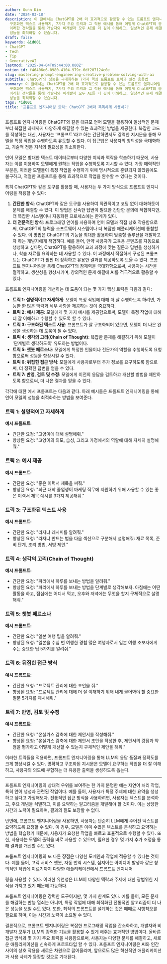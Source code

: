 ```yaml
---
author: Gunn Kim
date: '2024-03-18'
description: 이 글에서는 ChatGPT를 2배 더 효과적으로 활용할 수 있는 프롬프트 엔지니어링 기술을 소개합니다. 설명적인 프롬프트 작성부터
  구조화된 텍스트 사용까지, 7가지 주요 트릭과 그 적용 예시를 통해 어떻게 ChatGPT의 응답 품질과 정확도를 극대화할 수 있는지 탐구합니다.
  이러한 전략들을 통해 개발자와 비개발자 모두 AI를 더 깊이 이해하고, 일상적인 문제 해결부터 복잡한 작업 수행까지 다양한 영역에서 ChatGPT의
  성능을 최적화할 수 있습니다.
draft: false
keywords: &id001
- ChatGPT
- Tech
- Tip
- GenerativeAI
lastmod: '2025-04-04T09:44:00.000Z'
notion_id: f46406e6-0980-4104-979c-6df207124c0e
slug: mastering-prompt-engineering-creative-problem-solving-with-ai
subtitle: ChatGPT의 성능을 극대화하는 7가지 핵심 프롬프트 트릭과 실전 응용법
summary: 이 글에서는 ChatGPT를 2배 더 효과적으로 활용할 수 있는 프롬프트 엔지니어링 기술을 소개합니다. 설명적인 프롬프트 작성부터
  구조화된 텍스트 사용까지, 7가지 주요 트릭과 그 적용 예시를 통해 어떻게 ChatGPT의 응답 품질과 정확도를 극대화할 수 있는지 탐구합니다.
  이러한 전략들을 통해 개발자와 비개발자 모두 AI를 더 깊이 이해하고, 일상적인 문제 해결부터 복잡한 작업 수행까지 다양한 영역에서 ChatGPT의
  성능을 최적화할 수 있습니다.
tags: *id001
title: '프롬프트 엔지니어링 트릭: ChatGPT 2배더 똑똑하게 사용하기'
---
```


프롬프트 엔지니어링은 ChatGPT와 같은 대규모 언어 모델을 활용하여 일상적인 문제부터 복잡한 과제까지 다양하게 해결할 수 있는 효과적인 방법을 제공한다. 복잡한 코드를 작성하는 대신, 사용자는 '프롬프트'라고 하는 간단하면서도 강력한 지시문을 통해 모델을 특정 작업을 수행하도록 유도할 수 있다. 이 접근법은 사용자의 창의성을 극대화하고, 기술적 전문 지식의 필요성을 최소화한다.

언어 모델은 방대한 텍스트 데이터로부터 다양한 지식과 맥락을 학습하기 때문에, 사용자는 이를 이용하여 모델에게 원하는 작업을 수행하도록 지시할 수 있다. 가장 매력적인 부분은, 이러한 모델들이 특정 작업을 수행하기 위해 명시적으로 훈련되지 않았음에도 불구하고, 적절한 프롬프트를 통해 효과적으로 작업을 완수할 수 있다는 것이다.

특히 ChatGPT와 같은 도구를 활용할 때, 사용자는 두 가지 방식으로 프롬프트 엔지니어링을 적용할 수 있다:

1. **간단한 방식**: ChatGPT와 같은 도구를 사용하여 직관적이고 코딩 없이 대화하듯이 문제를 해결할 수 있다. 이 방법은 신속한 답변이 필요한 간단한 문의에 적합하지만, 더 복잡한 시스템이나 자동화된 프로세스에는 한계가 있다.
1. **더 전문적인 방식**: 프로그래밍 언어를 사용하여 언어 모델과 직접 상호 작용함으로써, ChatGPT의 능력을 소프트웨어 시스템이나 더 복잡한 애플리케이션에 통합할 수 있다. 이 방법은 ChatGPT의 기능을 최대한 활용하여 맞춤형 솔루션을 개발하고자 하는 개발자에게 적합하다.
예를 들어, 만약 사용자가 교육용 콘텐츠를 자동으로 생성하고 싶다면, ChatGPT를 활용하여 교과 과정에 맞는 질문과 답변을 생성하거나, 학습 자료를 요약하는 데 사용할 수 있다. 이 과정에서 적절하게 구성된 프롬프트는 ChatGPT가 훨씬 더 정확하고 유용한 결과를 제공하도록 도울 수 있다. 프롬프트 엔지니어링을 통해 ChatGPT의 잠재력을 극대화함으로써, 사용자는 시간을 절약하고, 생산성을 향상시키며, 창의적인 문제 해결에 AI를 적극적으로 활용할 수 있다.

프롬프트 엔지니어링을 개선하는 데 도움이 되는 몇 가지 핵심 트릭은 다음과 같다:

- **트릭 1: 설명적이고 자세하게**: 모델이 특정 작업에 대해 더 잘 수행하도록 하려면, 가능한 한 많은 맥락과 세부 사항을 제공하는 것이 중요하다.
- **트릭 2: 예시 제공**: 모델에게 몇 가지 예시를 제공함으로써, 모델이 특정 작업에 대해 더 잘 이해하고 수행할 수 있도록 할 수 있다.
- **트릭 3: 구조화된 텍스트 사용**: 프롬프트가 잘 구조화되어 있으면, 모델이 더 나은 완성을 생성하는 데 도움이 될 수 있다.
- **트릭 4: 생각의 고리(Chain of Thought)**: 복잡한 문제를 해결하기 위해 모델이 '단계별로 생각하도록' 유도하는 방법이다.
- **트릭 5: 챗봇 페르소나**: 모델에게 특정한 인물이나 전문가의 역할을 수행하도록 요청함으로써 성능을 향상시킬 수 있다.
- **트릭 6: 뒤집힌 접근 방식**: 모델에게 사용자로부터 추가 정보를 요구하도록 함으로써, 더 정확한 답변을 얻을 수 있다.
- **트릭 7: 반영, 검토 및 수정**: 모델에게 이전의 응답을 검토하고 개선할 방법을 제안하도록 함으로써, 더 나은 결과를 얻을 수 있다.

각각에 대한 예시 프롬프트는 다음과 같다. 아래 예시들은 프롬프트 엔지니어링을 통해 언어 모델의 성능을 최적화하는 방법을 보여준다.

### **트릭 1: 설명적이고 자세하게**

**예시 프롬프트:**

- 간단한 요청: "고양이에 대해 설명해줘."
- 향상된 요청: "고양이의 외모, 습성, 그리고 가정에서의 역할에 대해 자세히 설명해줘."
### **트릭 2: 예시 제공**

**예시 프롬프트:**

- 간단한 요청: "좋은 이력서 제목을 써줘."
- 향상된 요청: "최근 대학 졸업생이 마케팅 직무에 지원하기 위해 사용할 수 있는 좋은 이력서 제목 예시를 3가지 제공해줘."
### **트릭 3: 구조화된 텍스트 사용**

**예시 프롬프트:**

- 간단한 요청: "라자냐 레시피를 알려줘."
- 향상된 요청: "라자냐 만드는 법을 다음 섹션으로 구분해서 설명해줘: 재료 목록, 준비 단계, 조리 방법, 서빙 제안."
### **트릭 4: 생각의 고리(Chain of Thought)**

**예시 프롬프트:**

- 간단한 요청: "파리에서 하루를 보내는 방법을 알려줘."
- 향상된 요청: "파리에서 하루를 보내는 방법을 단계별로 생각해보자. 아침에는 어떤 활동을 하고, 점심에는 어디서 먹고, 오후와 저녁에는 무엇을 할지 구체적으로 설명해줘."
### **트릭 5: 챗봇 페르소나**

**예시 프롬프트:**

- 간단한 요청: "일본 여행 팁을 알려줘."
- 향상된 요청: "일본을 수십 번 여행한 경험 많은 여행자로서 일본 여행 초보자에게 주는 중요한 팁 5가지를 알려줘."
### **트릭 6: 뒤집힌 접근 방식**

**예시 프롬프트:**

- 간단한 요청: "프로젝트 관리에 대한 조언을 줘."
- 향상된 요청: "프로젝트 관리에 대해 더 잘 이해하기 위해 내게 물어봐야 할 중요한 질문 5가지를 제시해줘."
### **트릭 7: 반영, 검토 및 수정**

**예시 프롬프트:**

- 간단한 요청: "온실가스 감축에 대한 제안서를 작성해줘."
- 향상된 요청: "온실가스 감축에 대한 제안서 초안을 작성한 후, 제안서의 강점과 약점을 평가하고 어떻게 개선할 수 있는지 구체적인 제안을 해줘."

이러한 트릭들을 적용하면, 프롬프트 엔지니어링을 통해 LLM의 응답 품질과 정확도를 크게 향상시킬 수 있다. 명확하고 구조화된 지시문은 모델이 요구하는 작업을 더 잘 이해하고, 사용자의 의도에 부합하는 더 유용한 출력을 생성하도록 돕는다.

---

프롬프트 엔지니어링의 상대적 우위를 보여주는 한 가지 분명한 예는 자연어 처리 작업, 특히 언어 생성과 관련된 작업이다. 예를 들어, 사용자가 특정 주제에 대한 요약을 생성하고 싶다고 가정해보자. 전통적인 접근 방식을 사용하려면, 사용자는 텍스트를 분석하고, 주요 개념을 식별하고, 이를 요약하는 알고리즘을 개발해야 할 것이다. 이는 상당한 시간과 노력이 필요하며, 결과의 질도 보장할 수 없다.

반면에, 프롬프트 엔지니어링을 사용하면, 사용자는 단순히 LLM에게 주어진 텍스트를 요약하도록 요청할 수 있다. 이 경우, 모델은 이미 수많은 텍스트를 분석하고 요약하는 방법을 학습했기 때문에, 사용자가 요청한 작업을 빠르고 효율적으로 수행할 수 있다. 또한, 사용자는 모델의 출력을 바로 사용할 수 있으며, 필요한 경우 몇 가지 추가 조정을 통해 결과를 개선할 수도 있다.

프롬프트 엔지니어링의 또 다른 장점은 다양한 도메인과 작업에 적용할 수 있다는 것이다. 예를 들어, 고객 서비스 챗봇, 자동 번역 시스템, 심지어는 아이디어 발생과 같은 창의적인 작업에 이르기까지 다양한 애플리케이션에서 프롬프트 엔지니어

링을 사용할 수 있다. 이러한 유연성은 LLM이 다양한 맥락과 주제에 대한 광범위한 지식을 가지고 있기 때문에 가능하다.

프롬프트 엔지니어링은 강력한 도구이지만, 몇 가지 한계도 있다. 예를 들어, 모든 문제를 해결하는 만능 열쇠는 아니며, 특정 작업에 대해 최적화된 전통적인 알고리즘이 더 나은 성능을 보일 수도 있다. 또한, 최적의 프롬프트를 설계하는 것은 때때로 시행착오를 필요로 하며, 이는 시간과 노력이 소요될 수 있다.

결론적으로, 프롬프트 엔지니어링은 복잡한 프로그래밍 작업을 간소화하고, 개발자와 비개발자 모두가 LLM의 강력한 기능을 활용할 수 있게 해주는 효과적인 방법이다. 올바른 접근 방식과 몇 가지 주요 트릭을 사용함으로써, 사용자는 다양한 문제를 해결하고, 새로운 애플리케이션을 신속하게 프로토타입 할 수 있다. 프롬프트 엔지니어링은 AI와 인간 사이의 상호 작용을 새로운 차원으로 끌어올리며, 앞으로도 많은 혁신적인 애플리케이션과 사용 사례가 등장할 것으로 기대된다.

